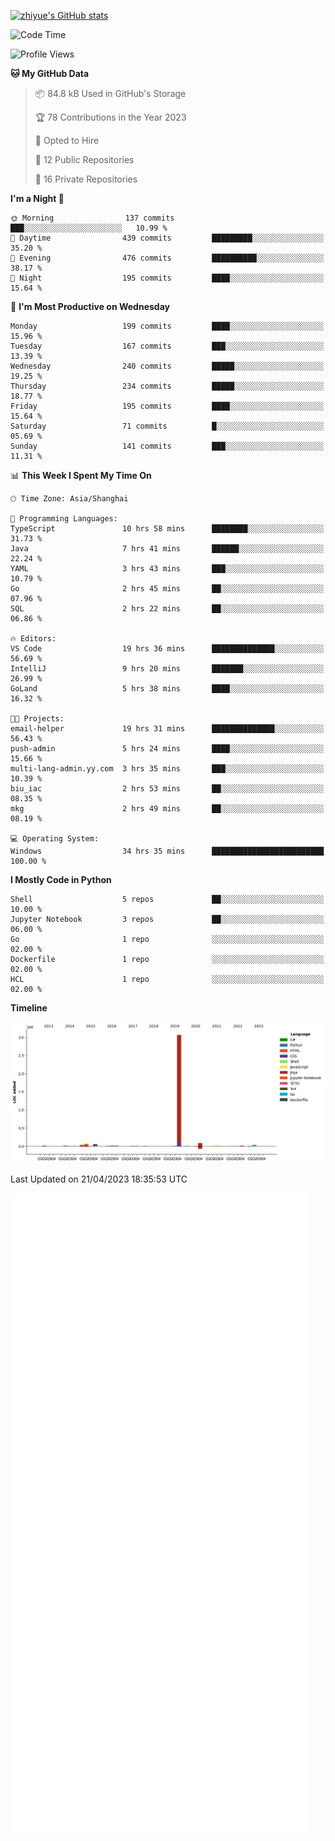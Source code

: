 
[![zhiyue's GitHub stats](https://github-readme-stats.vercel.app/api?username=zhiyue)](https://github.com/anuraghazra/github-readme-stats&&show_icons=true)

<!--START_SECTION:waka-->
![Code Time](http://img.shields.io/badge/Code%20Time-1%2C137%20hrs%2054%20mins-blue)

![Profile Views](http://img.shields.io/badge/Profile%20Views-1-blue)

**🐱 My GitHub Data** 

> 📦 84.8 kB Used in GitHub's Storage 
 > 
> 🏆 78 Contributions in the Year 2023
 > 
> 💼 Opted to Hire
 > 
> 📜 12 Public Repositories 
 > 
> 🔑 16 Private Repositories 
 > 
**I'm a Night 🦉** 

```text
🌞 Morning                137 commits         ███░░░░░░░░░░░░░░░░░░░░░░   10.99 % 
🌆 Daytime                439 commits         █████████░░░░░░░░░░░░░░░░   35.20 % 
🌃 Evening                476 commits         ██████████░░░░░░░░░░░░░░░   38.17 % 
🌙 Night                  195 commits         ████░░░░░░░░░░░░░░░░░░░░░   15.64 % 
```
📅 **I'm Most Productive on Wednesday** 

```text
Monday                   199 commits         ████░░░░░░░░░░░░░░░░░░░░░   15.96 % 
Tuesday                  167 commits         ███░░░░░░░░░░░░░░░░░░░░░░   13.39 % 
Wednesday                240 commits         █████░░░░░░░░░░░░░░░░░░░░   19.25 % 
Thursday                 234 commits         █████░░░░░░░░░░░░░░░░░░░░   18.77 % 
Friday                   195 commits         ████░░░░░░░░░░░░░░░░░░░░░   15.64 % 
Saturday                 71 commits          █░░░░░░░░░░░░░░░░░░░░░░░░   05.69 % 
Sunday                   141 commits         ███░░░░░░░░░░░░░░░░░░░░░░   11.31 % 
```


📊 **This Week I Spent My Time On** 

```text
🕑︎ Time Zone: Asia/Shanghai

💬 Programming Languages: 
TypeScript               10 hrs 58 mins      ████████░░░░░░░░░░░░░░░░░   31.73 % 
Java                     7 hrs 41 mins       ██████░░░░░░░░░░░░░░░░░░░   22.24 % 
YAML                     3 hrs 43 mins       ███░░░░░░░░░░░░░░░░░░░░░░   10.79 % 
Go                       2 hrs 45 mins       ██░░░░░░░░░░░░░░░░░░░░░░░   07.96 % 
SQL                      2 hrs 22 mins       ██░░░░░░░░░░░░░░░░░░░░░░░   06.86 % 

🔥 Editors: 
VS Code                  19 hrs 36 mins      ██████████████░░░░░░░░░░░   56.69 % 
IntelliJ                 9 hrs 20 mins       ███████░░░░░░░░░░░░░░░░░░   26.99 % 
GoLand                   5 hrs 38 mins       ████░░░░░░░░░░░░░░░░░░░░░   16.32 % 

🐱‍💻 Projects: 
email-helper             19 hrs 31 mins      ██████████████░░░░░░░░░░░   56.43 % 
push-admin               5 hrs 24 mins       ████░░░░░░░░░░░░░░░░░░░░░   15.66 % 
multi-lang-admin.yy.com  3 hrs 35 mins       ███░░░░░░░░░░░░░░░░░░░░░░   10.39 % 
biu_iac                  2 hrs 53 mins       ██░░░░░░░░░░░░░░░░░░░░░░░   08.35 % 
mkg                      2 hrs 49 mins       ██░░░░░░░░░░░░░░░░░░░░░░░   08.19 % 

💻 Operating System: 
Windows                  34 hrs 35 mins      █████████████████████████   100.00 % 
```

**I Mostly Code in Python** 

```text
Shell                    5 repos             ██░░░░░░░░░░░░░░░░░░░░░░░   10.00 % 
Jupyter Notebook         3 repos             ██░░░░░░░░░░░░░░░░░░░░░░░   06.00 % 
Go                       1 repo              ░░░░░░░░░░░░░░░░░░░░░░░░░   02.00 % 
Dockerfile               1 repo              ░░░░░░░░░░░░░░░░░░░░░░░░░   02.00 % 
HCL                      1 repo              ░░░░░░░░░░░░░░░░░░░░░░░░░   02.00 % 
```



**Timeline**

![Lines of Code chart](https://raw.githubusercontent.com/zhiyue/zhiyue/main/assets/bar_graph.png)


 Last Updated on 21/04/2023 18:35:53 UTC
<!--END_SECTION:waka-->

<!-- [![Top Langs](https://github-readme-stats.vercel.app/api/top-langs/?username=zhiyue)](https://github.com/anuraghazra/github-readme-stats) -->

![](./github-metrics.svg)

